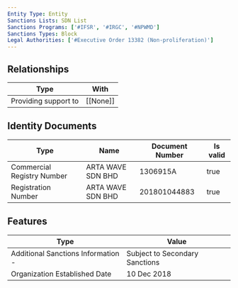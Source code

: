 ```yaml
---
Entity Type: Entity
Sanctions Lists: SDN List
Sanctions Programs: ['#IFSR', '#IRGC', '#NPWMD']
Sanctions Types: Block
Legal Authorities: ['#Executive Order 13382 (Non-proliferation)']
---
```


## Relationships
| Type  | With      | 
|-------|-----------|
| Providing support to | [[None]] |

## Identity Documents
| Type  | Name      | Document Number | Is valid |
|-------|-----------|-----------------|----------|
| Commercial Registry Number | ARTA WAVE SDN BHD | 1306915A | true |
| Registration Number | ARTA WAVE SDN BHD | 201801044883 | true |

## Features
| Type  | Value      |
|-------|------------|
| Additional Sanctions Information - | Subject to Secondary Sanctions |
| Organization Established Date | 10 Dec 2018 |
